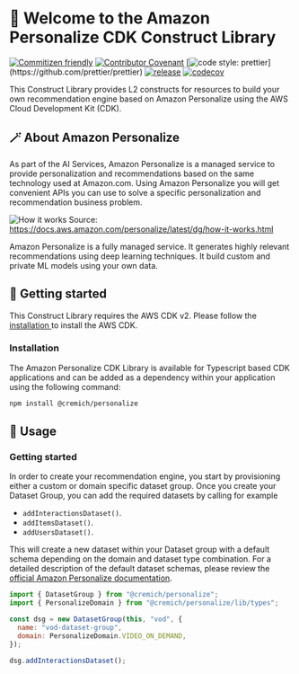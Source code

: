 # 👋 Welcome to the Amazon Personalize CDK Construct Library

[![Commitizen friendly](https://img.shields.io/badge/commitizen-friendly-brightgreen.svg)](http://commitizen.github.io/cz-cli/)
[![Contributor Covenant](https://img.shields.io/badge/Contributor%20Covenant-2.1-4baaaa.svg)](./CODE_OF_CONDUCT.md)
[![code style: prettier](https://img.shields.io/badge/code_style-prettier-ff69b4.svg?)](https://github.com/prettier/prettier)
[![release](https://github.com/cremich/personalize-cdk-lib/actions/workflows/release.yml/badge.svg)](https://github.com/cremich/personalize-cdk-lib/actions/workflows/release.yml)
[![codecov](https://codecov.io/gh/cremich/personalize-cdk-lib/branch/main/graph/badge.svg?token=VFbFQQY6Qh)](https://codecov.io/gh/cremich/personalize-cdk-lib)

This Construct Library provides L2 constructs for resources to build your own recommendation engine based on Amazon Personalize using the AWS Cloud Development Kit (CDK).

## 🪄 About Amazon Personalize

As part of the AI Services, Amazon Personalize is a managed service to provide personalization and recommendations based on the same technology used at Amazon.com. Using Amazon Personalize you will get convenient APIs you can use to solve a specific personalization and recommendation business problem.

![How it works](https://docs.aws.amazon.com/personalize/latest/dg/images/domain-how-it-works.png)
Source: https://docs.aws.amazon.com/personalize/latest/dg/how-it-works.html

Amazon Personalize is a fully managed service. It generates highly relevant recommendations using deep learning techniques. It build custom and private ML models using your own data.

## 🚀 Getting started

This Construct Library requires the AWS CDK v2. Please follow the [installation ](https://docs.aws.amazon.com/cdk/v2/guide/getting_started.html#getting_started_install) to install the AWS CDK.

### Installation

The Amazon Personalize CDK Library is available for Typescript based CDK applications and can be added as a dependency within your application using the following command:

```sh
npm install @cremich/personalize
```

## 🎉 Usage

### Getting started

In order to create your recommendation engine, you start by provisioning either a custom or domain specific dataset group. Once you create your Dataset Group, you can add the required datasets by calling for example

- `addInteractionsDataset()`.
- `addItemsDataset()`.
- `addUsersDataset()`.

This will create a new dataset within your Dataset group with a default schema depending on the domain and dataset type combination. For a detailed description of the default dataset schemas, please review the [official Amazon Personalize documentation](https://docs.aws.amazon.com/personalize/latest/dg/how-it-works-dataset-schema.html).

```javascript
import { DatasetGroup } from "@cremich/personalize";
import { PersonalizeDomain } from "@cremich/personalize/lib/types";

const dsg = new DatasetGroup(this, "vod", {
  name: "vod-dataset-group",
  domain: PersonalizeDomain.VIDEO_ON_DEMAND,
});

dsg.addInteractionsDataset();
```
